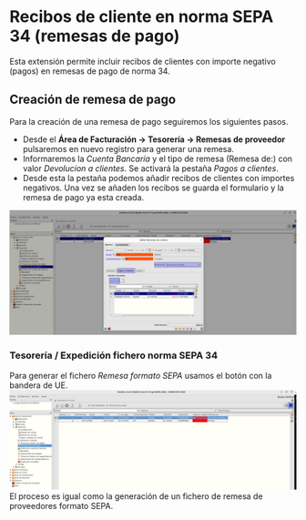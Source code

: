 # Recibos de cliente en norma SEPA 34 (remesas de pago)

Esta extensión permite incluir recibos de clientes con importe negativo (pagos) en remesas de pago de norma 34.

## Creación de remesa de pago
Para la creación de una remesa de pago seguiremos los siguientes pasos.
- Desde el **Área de Facturación -> Tesorería -> Remesas de proveedor** pulsaremos en nuevo registro para generar una remesa.
- Informaremos la _Cuenta Bancaría_ y el tipo de remesa (Remesa de:) con valor _Devolucion a clientes_. Se activará la pestaña _Pagos a clientes_.
- Desde esta la pestaña podemos añadir recibos de clientes con importes negativos. Una vez se añaden los recibos se guarda el formulario y la remesa de pago ya esta creada.

![Factura proveedor](./img/remesa_pago.png)

### Tesorería / Expedición fichero norma SEPA 34
Para generar el fichero _Remesa formato SEPA_ usamos el botón con la bandera de UE.
![Factura proveedor](./img/boton_sepa.png)
El proceso es igual como la generación de un fichero de remesa de proveedores formato SEPA.